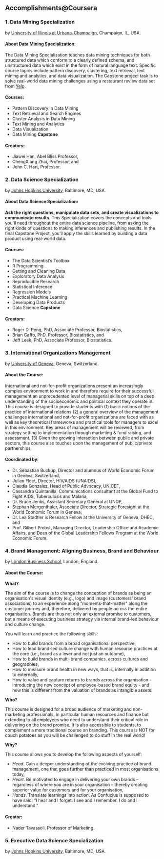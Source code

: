 ## Accomplishments@Coursera
### 1. Data Mining Specialization
by [University of Illinois at Urbana-Champaign](http://illinois.edu/), Champaign, IL, USA.

#### About Data Mining Specialization:
The Data Mining Specialization teaches data mining techniques for both structured data which conform to a clearly defined schema, and unstructured data which exist in the form of natural language text. Specific course topics include pattern discovery, clustering, text retrieval, text mining and analytics, and data visualization. The Capstone project task is to solve real-world data mining challenges using a restaurant review data set from [Yelp](http://www.yelp.com/).

#### Courses:
- Pattern Discovery in Data Mining
- Text Retrieval and Search Engines
- Cluster Analysis in Data Mining
- Text Mining and Analytics
- Data Visualization
- Data Mining **Capstone**

#### Creators:
- Jiawei Han, Abel Bliss Professor,
- ChengXiang Zhai, Professor, and
- John C. Hart, Professor.

### 2. Data Science Specialization
by [Johns Hopkins University](https://www.jhu.edu/), Baltimore, MD, USA.

#### About Data Science Specialization:
**Ask the right questions, manipulate data sets, and create visualizations to communicate results.**
This Specialization covers the concepts and tools you'll need throughout the entire data science pipeline, from asking the right kinds of questions to making inferences and publishing results. In the final Capstone Project, you’ll apply the skills learned by building a data product using real-world data.

#### Courses:
- The Data Scientist’s Toolbox
- R Programming
- Getting and Cleaning Data
- Exploratory Data Analysis
- Reproducible Research
- Statistical Inference
- Regression Models
- Practical Machine Learning
- Developing Data Products
- Data Science **Capstone**

#### Creators:
- Roger D. Peng, PhD, Associate Professor, Biostatistics,
- Brian Caffo, PhD, Professor, Biostatistics, and
- Jeff Leek, PhD, Associate Professor, Biostatistics.

### 3. International Organizations Management
by [University of Geneva](http://www.unige.ch/), Geneva, Switzerland.

#### About the Course:
International and not-for-profit organizations present an increasingly complex environment to work in and therefore require for their successful management an unprecedented level of managerial skills on top of a deep understanding of the socioeconomic and political context they operate in. This course is designed to provide students with (1) basic notions of the practice of international relations (2) a general overview of the management challenges international and not-for-profit organizations are faced with as well as key theoretical frameworks and practical tools for managers to excel in this environment. Key areas of management will be reviewed, from strategy setting to implementation through marketing & fund raising, and assessment. (3) Given the growing interaction between public and private sectors, this course also touches upon the management of public/private partnerships.

#### Coordinated by:
- Dr. Sebastian Buckup, Director and alumnus of World Economic Forum in Geneva, Switzerland,
- Julian Fleet, Director, HIV/AIDS (UNAIDS),
- Claudia Gonzalez, Head of Public Advocacy, UNICEF,
- Cassandra Quintanilla, Communications consultant at the Global Fund to Fight AIDS, Tuberculosis and Malaria,
- Dr. Bruce Jenks, Assistant Secretary General at UNDP,
- Stephan Mergenthaler, Associate Director, Strategic Foresight at the World Economic Forum in Geneva,
- Dr. Lea Stadtler is Research Fellow at the University of Geneva, DHEC, and
- Prof. Gilbert Probst, Managing Director, Leadership Office and Academic Affairs, and Dean of the Global Leadership Fellows Program at the World Economic Forum.

### 4. Brand Management: Aligning Business, Brand and Behaviour
by [London Business School](http://www.london.edu/), London, England.

#### About the Course:
<b>What?</b>

The aim of the course is to change the conception of brands as being an organisation's visual identity (e.g., logo) and image (customers' brand associations) to an experience along "moments-that-matter" along the customer journey and, therefore, delivered by people across the entire organisation. Brands are thus not only an external promise to customers, but a means of executing business strategy via internal brand-led behaviour and culture change.

You will learn and practice the following skills:
- How to build brands from a broad organisational perspective,
- How to lead brand-led culture change with human resource practices at the core (i.e., brand as a lever and not just an outcome),
- How to build brands in multi-brand companies, across cultures and geographies,
- How to measure brand health in new ways, that is, internally in addition to externally,
- How to value and capture returns to brands across the organisation - introducing the new concept of employee-based brand equity - and how this is different from the valuation of brands as intangible assets.

<b>Who?</b>

This course is designed for a broad audience of marketing and non-marketing professionals, in particular human resources and finance but extending to all employees who need to understand their critical role in delivering on the brand promise. It is also accessible to students, to complement a more traditional course on branding. This course is NOT for couch potatoes as you will be challenged to do stuff in the real world!

<b>Why?</b>

This course allows you to develop the following aspects of yourself:

- <i>Head</i>. Gain a deeper understanding of the evolving practice of brand management, one that goes further than practiced in most organisations today,
- <i>Heart</i>. Be motivated to engage in delivering your own brands – regardless of where you are in your organisation – thereby creating superior value for customers and for your organisation,
- <i>Hands</i>. Translate learnings into action. As Confucius is supposed to have said: “I hear and I forget. I see and I remember. I do and I understand.”

#### Creator:
- Nader Tavassoli, Professor of Marketing.

### 5. Executive Data Science Specialization
by [Johns Hopkins University](https://www.jhu.edu/), Baltimore, MD, USA.
